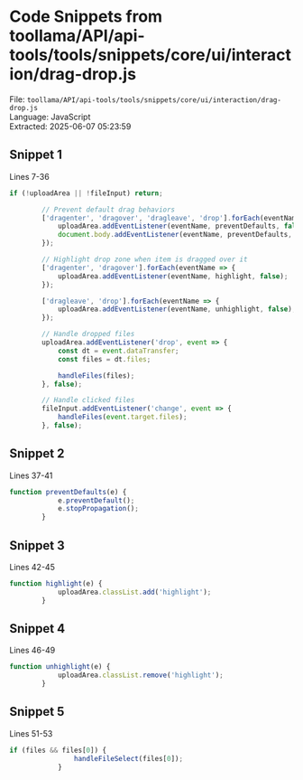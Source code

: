 # Code Snippets from toollama/API/api-tools/tools/snippets/core/ui/interaction/drag-drop.js

File: `toollama/API/api-tools/tools/snippets/core/ui/interaction/drag-drop.js`  
Language: JavaScript  
Extracted: 2025-06-07 05:23:59  

## Snippet 1
Lines 7-36

```JavaScript
if (!uploadArea || !fileInput) return;

        // Prevent default drag behaviors
        ['dragenter', 'dragover', 'dragleave', 'drop'].forEach(eventName => {
            uploadArea.addEventListener(eventName, preventDefaults, false);
            document.body.addEventListener(eventName, preventDefaults, false);
        });

        // Highlight drop zone when item is dragged over it
        ['dragenter', 'dragover'].forEach(eventName => {
            uploadArea.addEventListener(eventName, highlight, false);
        });

        ['dragleave', 'drop'].forEach(eventName => {
            uploadArea.addEventListener(eventName, unhighlight, false);
        });

        // Handle dropped files
        uploadArea.addEventListener('drop', event => {
            const dt = event.dataTransfer;
            const files = dt.files;

            handleFiles(files);
        }, false);

        // Handle clicked files
        fileInput.addEventListener('change', event => {
            handleFiles(event.target.files);
        }, false);
```

## Snippet 2
Lines 37-41

```JavaScript
function preventDefaults(e) {
            e.preventDefault();
            e.stopPropagation();
        }
```

## Snippet 3
Lines 42-45

```JavaScript
function highlight(e) {
            uploadArea.classList.add('highlight');
        }
```

## Snippet 4
Lines 46-49

```JavaScript
function unhighlight(e) {
            uploadArea.classList.remove('highlight');
        }
```

## Snippet 5
Lines 51-53

```JavaScript
if (files && files[0]) {
                handleFileSelect(files[0]);
            }
```

